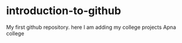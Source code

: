 # introduction-to-github
My first github repository. here I am adding my college projects 
Apna college
